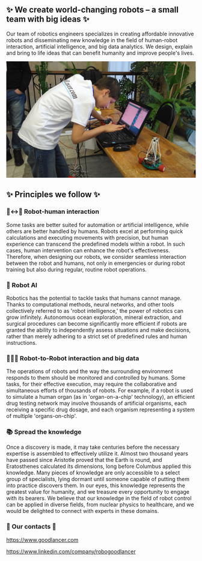 ## ✨ We create world-changing robots – a small team with big ideas ✨

Our team of robotics engineers specializes in creating affordable innovative robots and disseminating new knowledge in the field of human-robot interaction, artificial intelligence, and big data analytics. We design, explain and bring to life ideas that can benefit humanity and improve people's lives.

![Goodlancer.com robots](https://github.com/goodlancer-org/.github/blob/main/IvanAndJason.jpg "Ivan Nefedov is tuning racing robot")

## ✨ Principles we follow ✨

### 🤖<->🧑 Robot-human interaction

Some tasks are better suited for automation or artificial intelligence, while others are better handled by humans. Robots excel at performing quick calculations and executing movements with precision, but human experience can transcend the predefined models within a robot. In such cases, human intervention can enhance the robot's effectiveness. Therefore, when designing our robots, we consider seamless interaction between the robot and humans, not only in emergencies or during robot training but also during regular, routine robot operations.

### 🧠 Robot AI

Robotics has the potential to tackle tasks that humans cannot manage. Thanks to computational methods, neural networks, and other tools collectively referred to as 'robot intelligence,' the power of robotics can grow infinitely. Autonomous ocean exploration, mineral extraction, and surgical procedures can become significantly more efficient if robots are granted the ability to independently assess situations and make decisions, rather than merely adhering to a strict set of predefined rules and human instructions.

### 🤖🤖🤖 Robot-to-Robot interaction and big data

The operations of robots and the way the surrounding environment responds to them should be monitored and controlled by humans. Some tasks, for their effective execution, may require the collaborative and simultaneous efforts of thousands of robots. For example, if a robot is used to simulate a human organ (as in 'organ-on-a-chip' technology), an efficient drug testing network may involve thousands of artificial organisms, each receiving a specific drug dosage, and each organism representing a system of multiple 'organs-on-chip'.

### 📚 Spread the knowledge

Once a discovery is made, it may take centuries before the necessary expertise is assembled to effectively utilize it. Almost two thousand years have passed since Aristotle proved that the Earth is round, and Eratosthenes calculated its dimensions, long before Columbus applied this knowledge. Many pieces of knowledge are only accessible to a select group of specialists, lying dormant until someone capable of putting them into practice discovers them. In our eyes, this knowledge represents the greatest value for humanity, and we treasure every opportunity to engage with its bearers. We believe that our knowledge in the field of robot control can be applied in diverse fields, from nuclear physics to healthcare, and we would be delighted to connect with experts in these domains.

### 📧 Our contacts 📧

https://www.goodlancer.com

https://www.linkedin.com/company/robogoodlancer


